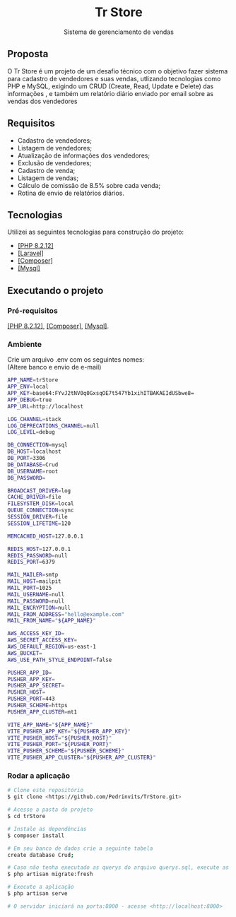 <h1 align="center">Tr Store</h1>
<p align="center">Sistema de gerenciamento de vendas</p>

<div>
    <h2>Proposta</h2>
    <p>O Tr Store é um projeto de um desafio técnico com o objetivo fazer sistema para cadastro de vendedores e suas vendas, utlizando tecnologias como PHP e MySQL, exigindo um CRUD (Create, Read, Update e Delete) das informações , e também um relatório diário enviado por email sobre as vendas dos vendedores</p>
</div>
<div>
    <h2>Requisitos</h2>
    <ul>
        <li>Cadastro de vendedores;</li>
        <li>Listagem de vendedores;</li>
        <li>Atualização de informações dos vendedores;</li>
        <li>Exclusão de vendedores;</li>
        <li>Cadastro de venda;</li>
        <li>Listagem de vendas;</li>
        <li>Cálculo de comissão de 8.5% sobre cada venda;</li>
        <li>Rotina de envio de relatórios diários.</li>
    </ul>
</div>

<div>
    <h2>Tecnologias</h2>
    <p>Utilizei as seguintes tecnologias para construção do projeto:</p>
    <ul>
        <li><a href="https://www.php.net/">[PHP 8.2.12]</a></li>
        <li><a href="https://laravel.com/">[Laravel]</a></li>
        <li><a href="https://getcomposer.org">[Composer]</a></li>
        <li><a href="https://www.mysql.com/">[Mysql]</a></li>
    </ul>
</div>
<div id="executando_projeto">
    <h2>Executando o projeto</h2>
    <h3>Pré-requisitos</h3>
    <a href="https://www.php.net/">[PHP 8.2.12]</a>, 
    <a href="https://getcomposer.org">[Composer]</a>, 
    <a href="https://www.mysql.com/">[Mysql]</a>.</p>
    <h3>Ambiente</h3>
    <p>Crie um arquivo .env com os seguintes nomes:<br>
    (Altere banco e envio de e-mail)</p>
    
```bash
APP_NAME=trStore
APP_ENV=local
APP_KEY=base64:FYvJ2tNV0q0GxsqOE7t547Yb1xihITBAKAEIdUSbwe8=
APP_DEBUG=true
APP_URL=http://localhost

LOG_CHANNEL=stack
LOG_DEPRECATIONS_CHANNEL=null
LOG_LEVEL=debug

DB_CONNECTION=mysql
DB_HOST=localhost
DB_PORT=3306
DB_DATABASE=Crud
DB_USERNAME=root
DB_PASSWORD=

BROADCAST_DRIVER=log
CACHE_DRIVER=file
FILESYSTEM_DISK=local
QUEUE_CONNECTION=sync
SESSION_DRIVER=file
SESSION_LIFETIME=120

MEMCACHED_HOST=127.0.0.1

REDIS_HOST=127.0.0.1
REDIS_PASSWORD=null
REDIS_PORT=6379

MAIL_MAILER=smtp
MAIL_HOST=mailpit
MAIL_PORT=1025
MAIL_USERNAME=null
MAIL_PASSWORD=null
MAIL_ENCRYPTION=null
MAIL_FROM_ADDRESS="hello@example.com"
MAIL_FROM_NAME="${APP_NAME}"

AWS_ACCESS_KEY_ID=
AWS_SECRET_ACCESS_KEY=
AWS_DEFAULT_REGION=us-east-1
AWS_BUCKET=
AWS_USE_PATH_STYLE_ENDPOINT=false

PUSHER_APP_ID=
PUSHER_APP_KEY=
PUSHER_APP_SECRET=
PUSHER_HOST=
PUSHER_PORT=443
PUSHER_SCHEME=https
PUSHER_APP_CLUSTER=mt1

VITE_APP_NAME="${APP_NAME}"
VITE_PUSHER_APP_KEY="${PUSHER_APP_KEY}"
VITE_PUSHER_HOST="${PUSHER_HOST}"
VITE_PUSHER_PORT="${PUSHER_PORT}"
VITE_PUSHER_SCHEME="${PUSHER_SCHEME}"
VITE_PUSHER_APP_CLUSTER="${PUSHER_APP_CLUSTER}"
```

<h3>Rodar a aplicação</h3>

```bash
# Clone este repositório
$ git clone <https://github.com/Pedrinvits/TrStore.git>

# Acesse a pasta do projeto
$ cd trStore

# Instale as dependências
$ composer install

# Em seu banco de dados crie a seguinte tabela
create database Crud;

# Caso não tenha executado as querys do arquivo querys.sql, execute as migrations
$ php artisan migrate:fresh

# Execute a aplicação
$ php artisan serve

# O servidor iniciará na porta:8000 - acesse <http://localhost:8000>
```
</div>
